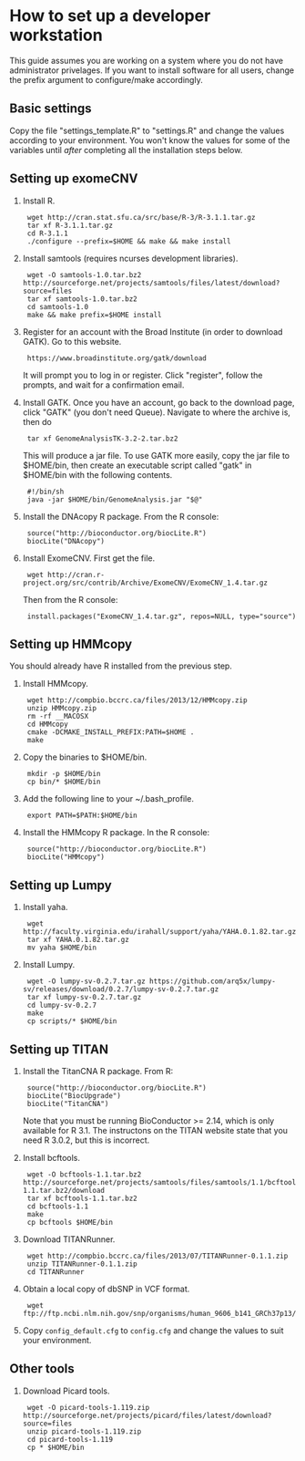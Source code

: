 How to set up a developer workstation
=====================================

This guide assumes you are working on a system where you do not have
administrator privelages. If you want to install software for all users,
change the prefix argument to configure/make accordingly.


Basic settings
--------------

Copy the file "settings\_template.R" to "settings.R" and change the values
according to your environment. You won't know the values for some of the
variables until _after_ completing all the installation steps below.


Setting up exomeCNV
-------------------

1. Install R.

        wget http://cran.stat.sfu.ca/src/base/R-3/R-3.1.1.tar.gz
        tar xf R-3.1.1.tar.gz
        cd R-3.1.1
        ./configure --prefix=$HOME && make && make install

2. Install samtools (requires ncurses development libraries).

        wget -O samtools-1.0.tar.bz2 http://sourceforge.net/projects/samtools/files/latest/download?source=files 
        tar xf samtools-1.0.tar.bz2
        cd samtools-1.0
        make && make prefix=$HOME install

3. Register for an account with the Broad Institute (in order to download
   GATK). Go to this website.

        https://www.broadinstitute.org/gatk/download

   It will prompt you to log in or register. Click "register", follow the
   prompts, and wait for a confirmation email. 
   
4. Install GATK. Once you have an account, go back to the download page, click
   "GATK" (you don't need Queue). Navigate to where the archive is, then do

        tar xf GenomeAnalysisTK-3.2-2.tar.bz2

   This will produce a jar file. To use GATK more easily, copy the jar file to
   $HOME/bin, then create an executable script called "gatk" in $HOME/bin with
   the following contents.

        #!/bin/sh
        java -jar $HOME/bin/GenomeAnalysis.jar "$@"

5. Install the DNAcopy R package. From the R console:

        source("http://bioconductor.org/biocLite.R")
        biocLite("DNAcopy")

7. Install ExomeCNV. First get the file.

        wget http://cran.r-project.org/src/contrib/Archive/ExomeCNV/ExomeCNV_1.4.tar.gz

    Then from the R console:

        install.packages("ExomeCNV_1.4.tar.gz", repos=NULL, type="source")

Setting up HMMcopy
------------------

You should already have R installed from the previous step.

1. Install HMMcopy.

        wget http://compbio.bccrc.ca/files/2013/12/HMMcopy.zip
        unzip HMMcopy.zip
        rm -rf __MACOSX
        cd HMMcopy
        cmake -DCMAKE_INSTALL_PREFIX:PATH=$HOME .
        make

2. Copy the binaries to $HOME/bin.

        mkdir -p $HOME/bin
        cp bin/* $HOME/bin

3. Add the following line to your ~/.bash_profile.

        export PATH=$PATH:$HOME/bin

4. Install the HMMcopy R package. In the R console:

        source("http://bioconductor.org/biocLite.R")
        biocLite("HMMcopy")

Setting up Lumpy
----------------

1. Install yaha.

        wget http://faculty.virginia.edu/irahall/support/yaha/YAHA.0.1.82.tar.gz
        tar xf YAHA.0.1.82.tar.gz
        mv yaha $HOME/bin

2. Install Lumpy.

        wget -O lumpy-sv-0.2.7.tar.gz https://github.com/arq5x/lumpy-sv/releases/download/0.2.7/lumpy-sv-0.2.7.tar.gz
        tar xf lumpy-sv-0.2.7.tar.gz
        cd lumpy-sv-0.2.7
        make
        cp scripts/* $HOME/bin

Setting up TITAN
----------------

1. Install the TitanCNA R package. From R:

        source("http://bioconductor.org/biocLite.R")
        biocLite("BiocUpgrade")
        biocLite("TitanCNA")

   Note that you must be running BioConductor >= 2.14, which is only available
   for R 3.1. The instructons on the TITAN website state that you need R 3.0.2,
   but this is incorrect.

2. Install bcftools.

        wget -O bcftools-1.1.tar.bz2 http://sourceforge.net/projects/samtools/files/samtools/1.1/bcftools-1.1.tar.bz2/download
        tar xf bcftools-1.1.tar.bz2
        cd bcftools-1.1
        make
        cp bcftools $HOME/bin

3. Download TITANRunner.

        wget http://compbio.bccrc.ca/files/2013/07/TITANRunner-0.1.1.zip
        unzip TITANRunner-0.1.1.zip
        cd TITANRunner

4. Obtain a local copy of dbSNP in VCF format.

        wget ftp://ftp.ncbi.nlm.nih.gov/snp/organisms/human_9606_b141_GRCh37p13/VCF/common_all.vcf.gz

5. Copy ``config_default.cfg`` to ``config.cfg`` and change the values to suit
   your environment.

Other tools
-----------

1. Download Picard tools.

        wget -O picard-tools-1.119.zip http://sourceforge.net/projects/picard/files/latest/download?source=files
        unzip picard-tools-1.119.zip
        cd picard-tools-1.119
        cp * $HOME/bin
